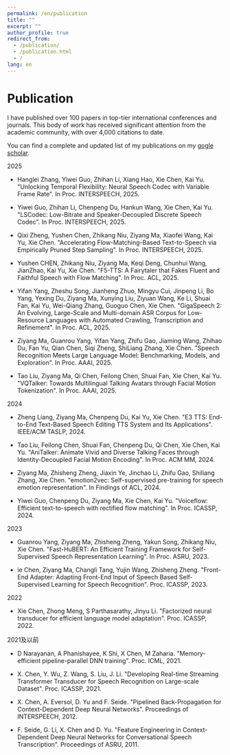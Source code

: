 ```yaml
---
permalink: /en/publication
title: ""
excerpt: ""
author_profile: true
redirect_from: 
  - /publication/
  - /publication.html
  - /
lang: en
---
```

# Publication
I have published over 100 papers in top-tier international conferences and journals. This body of work has received significant attention from the academic community, with over 4,000 citations to date.   

You can find a complete and updated list of my publications on my [gogle scholar](https://scholar.google.com/citations?user=d6u01FkAAAAJ&hl=en).    

2025
- Hanglei Zhang, Yiwei Guo, Zhihan Li, Xiang Hao, Xie Chen, Kai Yu. "Unlocking Temporal Flexibility: Neural Speech Codec with Variable Frame Rate". In Proc. INTERSPEECH, 2025.

- Yiwei Guo, Zhihan Li, Chenpeng Du, Hankun Wang, Xie Chen, Kai Yu. "LSCodec: Low-Bitrate and Speaker-Decoupled Discrete Speech Codec". In Proc. INTERSPEECH, 2025.

- Qixi Zheng, Yushen Chen, Zhikang Niu, Ziyang Ma, Xiaofei Wang, Kai Yu, Xie Chen. "Accelerating Flow-Matching-Based Text-to-Speech via Empirically Pruned Step Sampling". In Proc. INTERSPEECH, 2025.

- Yushen CHEN, Zhikang Niu, Ziyang Ma, Keqi Deng, Chunhui Wang, JianZhao, Kai Yu, Xie Chen. "F5-TTS: A Fairytaler that Fakes Fluent and Faithful Speech with Flow Matching". In Proc. ACL, 2025.

- Yifan Yang, Zheshu Song, Jianheng Zhuo, Mingyu Cui, Jinpeng Li, Bo Yang, Yexing Du, Ziyang Ma, Xunying Liu, Ziyuan Wang, Ke Li, Shuai Fan, Kai Yu, Wei-Qiang Zhang, Guoguo Chen, Xie Chen. "GigaSpeech 2: An Evolving, Large-Scale and Multi-domain ASR Corpus for Low-Resource Languages with Automated Crawling, Transcription and Refinement". In Proc. ACL, 2025.

- Ziyang Ma, Guanrou Yang, Yifan Yang, Zhifu Gao, Jiaming Wang, Zhihao Du, Fan Yu, Qian Chen, Siqi Zheng, ShiLiang Zhang, Xie Chen. "Speech Recognition Meets Large Language Model: Benchmarking, Models, and Exploration". In Proc. AAAI, 2025.

- Tao Liu, Ziyang Ma, Qi Chen, Feilong Chen, Shuai Fan, Xie Chen, Kai Yu. "VQTalker: Towards Multilingual Talking Avatars through Facial Motion Tokenization". In Proc. AAAI, 2025.

2024
- Zheng Liang, Ziyang Ma, Chenpeng Du, Kai Yu, Xie Chen. "E3 TTS: End-to-End Text-Based Speech Editing TTS System and Its Applications". IEEE/ACM TASLP, 2024.

- Tao Liu, Feilong Chen, Shuai Fan, Chenpeng Du, Qi Chen, Xie Chen, Kai Yu. "AniTalker: Animate Vivid and Diverse Talking Faces through Identity-Decoupled Facial Motion Encoding". In Proc. ACM MM, 2024.

- Ziyang Ma, Zhisheng Zheng, Jiaxin Ye, Jinchao Li, Zhifu Gao, Shiliang Zhang, Xie Chen. "emotion2vec: Self-supervised pre-training for speech emotion representation". In Findings of ACL, 2024.

- Yiwei Guo, Chenpeng Du, Ziyang Ma, Xie Chen, Kai Yu. "Voiceflow: Efficient text-to-speech with rectified flow matching". In Proc. ICASSP, 2024.

2023
- Guanrou Yang, Ziyang Ma, Zhisheng Zheng, Yakun Song, Zhikang Niu, Xie Chen. "Fast-HuBERT: An Efficient Training Framework for Self-Supervised Speech Representation Learning". In Proc. ASRU, 2023.

- ie Chen, Ziyang Ma, Changli Tang, Yujin Wang, Zhisheng Zheng. "Front-End Adapter: Adapting Front-End Input of Speech Based Self-Supervised Learning for Speech Recognition". Proc. ICASSP, 2023.

2022
- Xie Chen, Zhong Meng, S Parthasarathy, Jinyu Li. "Factorized neural transducer for efficient language model adaptation". Proc. ICASSP, 2022.

2021及以前
- D Narayanan, A Phanishayee, K Shi, X Chen, M Zaharia. "Memory-efficient pipeline-parallel DNN training". Proc. ICML, 2021.

- X. Chen, Y. Wu, Z. Wang, S. Liu, J. Li. "Developing Real-time Streaming Transformer Transducer for Speech Recognition on Large-scale Dataset". Proc. ICASSP, 2021.

- X. Chen, A. Eversol, D. Yu and F. Seide. "Pipelined Back-Propagation for Context-Dependent Deep Neural Networks". Proceedings of INTERSPEECH, 2012.

- F. Seide, G. Li, X. Chen and D. Yu. "Feature Engineering in Context-Dependent Deep Neural Networks for Conversational Speech Transcription". Proceedings of ASRU, 2011.

